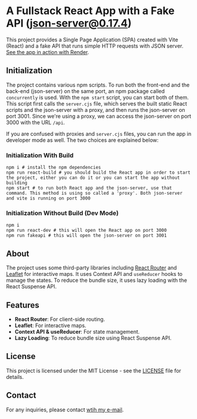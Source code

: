 # A Fullstack React App with a Fake API (json-server@0.17.4)

This project provides a Single Page Application (SPA) created with Vite (React) and a fake API that runs simple HTTP requests with JSON server. [See the app in action with Render](https://worldwise-react.onrender.com).

## Initialization

The project contains various npm scripts. To run both the front-end and the back-end (json-server) on the same port, an npm package called `concurrently` is used. With the `npm start` script, you can start both of them. This script first calls the `server.cjs` file, which serves the built static React scripts and the json-server with a proxy, and then runs the json-server on port 3001. Since we're using a proxy, we can access the json-server on port 3000 with the URL `/api`.

If you are confused with proxies and `server.cjs` files, you can run the app in developer mode as well. The two choices are explained below:

### Initialization With Build

```
npm i # install the npm dependencies
npm run react-build # you should build the React app in order to start the project, either you can do it or you can start the app without building
npm start # to run both React app and the json-server, use that command. This method is using so called a 'proxy'. Both json-server and vite is running on port 3000
```

### Initialization Without Build (Dev Mode)

```
npm i
npm run react-dev # this will open the React app on port 3000
npm run fakeapi # this will open the json-server on port 3001
```

## About

The project uses some third-party libraries including [React Router](https://reactrouter.com/en/main) and [Leaflet](https://leafletjs.com/index.html) for interactive maps. It uses Context API and `useReducer` hooks to manage the states. To reduce the bundle size, it uses lazy loading with the React Suspense API.

## Features

- **React Router**: For client-side routing.
- **Leaflet**: For interactive maps.
- **Context API & useReducer**: For state management.
- **Lazy Loading**: To reduce bundle size using React Suspense API.

## License

This project is licensed under the MIT License - see the [LICENSE](LICENSE) file for details.

## Contact

For any inquiries, please contact [wtih my e-mail](hazarnamdarrr@gmail.com).
